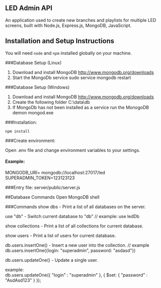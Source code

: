 ## LED Admin API

An application used to create new branches and playlists for multiple LED screens, built with Node.js, Express.js, MongoDB, JavaScript.

## Installation and Setup Instructions

You will need `node` and `npm` installed globally on your machine.  

###Database Setup (Linux)

1. Download and install MongoDB http://www.mongodb.org/downloads
2. Start the MongoDb service sudo service mongodb restart

###Database Setup (Windows)

1. Download and install MongoDB http://www.mongodb.org/downloads
2. Create the following folder C:\data\db
3. If MongoDb has not been installed as a service run the MonogoDB demon mongod.exe

###Installation:

`npm install`  

###Create environment:

Open .env file and change environment variables to your settings.

#### Example:
MONGODB_URI= mongodb://localhost:27017/led
SUPERADMIN_TOKEN=123123123

###Entry file:
server/public/server.js 

##Database Commands
Open MongoDB shell

###Commands
show dbs - Print a list of all databases on the server.

use "db" - Switch current database to "db" // example:  use ledDb

show collections - Print a list of all collections for current database.

show users - Print a list of users for current database.

db.users.insertOne() - Insert a new user into the collection. // example db.users.insertOne({login: "superadmin", password: "asdasd"})

db.users.updateOne() - Update a single user.

example:   
db.users.updateOne({ "login" : "superadmin" }, { $set: { "password" : "AsdAsd123" } });
